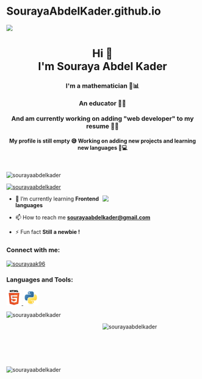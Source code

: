 # SourayaAbdelKader.github.io
<img src="https://i.pinimg.com/originals/97/c4/a8/97c4a83a75946defa13a33186bd727b6.png">
<h1 align="center">Hi 👋<br> I'm Souraya Abdel Kader </h1>
<h3 align="center">I'm a mathematician 📐📊 <br><br> An educator 👩‍🏫 <br><br> And am currently working on adding "web developer" to my resume 👩‍💻 </h3>
<h4 align="center"> My profile is still empty 😅 Working on adding new projects and learning new languages 🚀💻 </h4> <br>
<p align="left"> <img src="https://komarev.com/ghpvc/?username=sourayaabdelkader&label=Profile%20views&color=0e75b6&style=flat" alt="sourayaabdelkader" /> </p>

<p align="left"> <a href="https://github.com/ryo-ma/github-profile-trophy"><img src="https://github-profile-trophy.vercel.app/?username=sourayaabdelkader" alt="sourayaabdelkader" /></a> </p>
<img src="https://media.giphy.com/media/L8K62iTDkzGX6/giphy.gif" width=50% align=right>

- 🌱 I’m currently learning **Frontend languages**

- 📫 How to reach me **sourayaabdelkader@gmail.com**

- ⚡ Fun fact **Still a newbie !**

<h3 align="left">Connect with me:</h3>
<p align="left">
<a href="https://www.hackerrank.com/sourayaak96" target="blank"><img align="center" src="https://raw.githubusercontent.com/rahuldkjain/github-profile-readme-generator/master/src/images/icons/Social/hackerrank.svg" alt="sourayaak96" height="30" width="40" /></a>
</p>

<h3 align="left">Languages and Tools:</h3>
<p align="left"> <a href="https://www.w3.org/html/" target="_blank" rel="noreferrer"> <img src="https://raw.githubusercontent.com/devicons/devicon/master/icons/html5/html5-original-wordmark.svg" alt="html5" width="40" height="40"/> </a> <a href="https://www.python.org" target="_blank" rel="noreferrer"> <img src="https://raw.githubusercontent.com/devicons/devicon/master/icons/python/python-original.svg" alt="python" width="40" height="40"/> </a> </p>

<p><img align="left" width= 40% src="https://github-readme-stats.vercel.app/api/top-langs?username=sourayaabdelkader&show_icons=true&locale=en&layout=compact" alt="sourayaabdelkader" /></p>
<br> 
<p>&nbsp;<img align="right" width=50% src="https://github-readme-stats.vercel.app/api?username=sourayaabdelkader&show_icons=true&locale=en" alt="sourayaabdelkader" /></p> <br> <br> <br> <br>
<p><img align="left" width=40% src="https://github-readme-streak-stats.herokuapp.com/?user=sourayaabdelkader&" alt="sourayaabdelkader" /></p>
